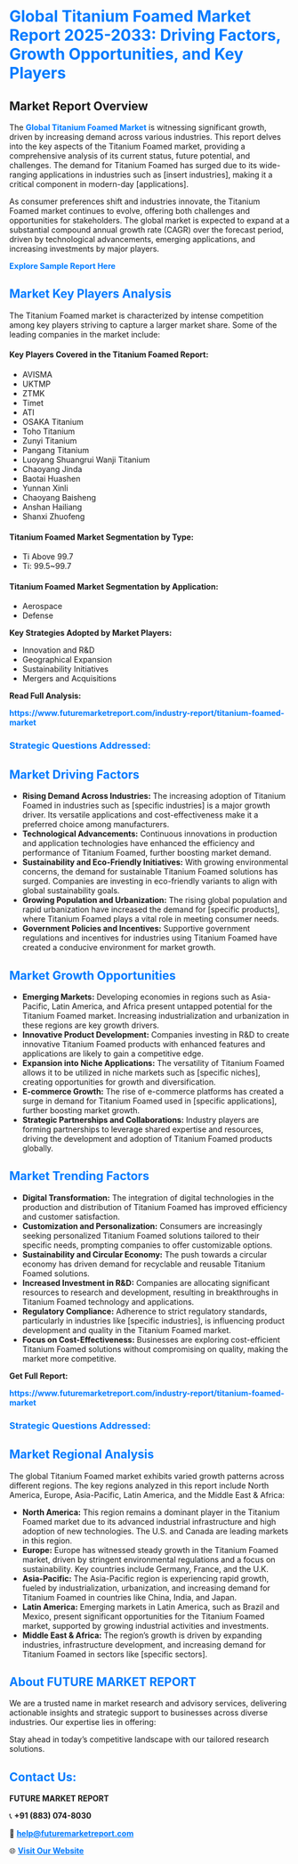 <h1 style="color: #007BFF;">Global Titanium Foamed Market Report 2025-2033: Driving Factors, Growth Opportunities, and Key Players</h1>

<section id="overview">
<h2>Market Report Overview</h2>
<p>The <a href="https://www.futuremarketreport.com/industry-report/titanium-foamed-market" style="color: #007BFF; text-decoration: none;"><strong>Global Titanium Foamed Market</strong></a> is witnessing significant growth, driven by increasing demand across various industries. This report delves into the key aspects of the Titanium Foamed market, providing a comprehensive analysis of its current status, future potential, and challenges. The demand for Titanium Foamed has surged due to its wide-ranging applications in industries such as [insert industries], making it a critical component in modern-day [applications].</p>
<p>As consumer preferences shift and industries innovate, the Titanium Foamed market continues to evolve, offering both challenges and opportunities for stakeholders. The global market is expected to expand at a substantial compound annual growth rate (CAGR) over the forecast period, driven by technological advancements, emerging applications, and increasing investments by major players.</p>
</section>

<section id="overview">
<p><a href="https://www.futuremarketreport.com/request-sample/reportId=41913" style="color: #007BFF; text-decoration: none;"><strong>Explore Sample Report Here</strong></a></p>
</section>

<section id="key-players">
<h2 style="color: #007BFF;">Market Key Players Analysis</h2>
<p>The Titanium Foamed market is characterized by intense competition among key players striving to capture a larger market share. Some of the leading companies in the market include:</p>
<h4>Key Players Covered in the Titanium Foamed Report:</h4>
<ul><li>AVISMA</li><li>UKTMP</li><li>ZTMK</li><li>Timet</li><li>ATI</li><li>OSAKA Titanium</li><li>Toho Titanium</li><li>Zunyi Titanium</li><li>Pangang Titanium</li><li>Luoyang Shuangrui Wanji Titanium</li><li>Chaoyang Jinda</li><li>Baotai Huashen</li><li>Yunnan Xinli</li><li>Chaoyang Baisheng</li><li>Anshan Hailiang</li><li>Shanxi Zhuofeng</li></ul>
<h4>Titanium Foamed Market Segmentation by Type:</h4>
<ul><li>Ti Above 99.7</li><li>Ti: 99.5~99.7</li></ul>

<h4>Titanium Foamed Market Segmentation by Application:</h4>
<ul><li>Aerospace</li><li>Defense</li></ul>
<p><strong>Key Strategies Adopted by Market Players:</strong></p>
<ul>
<li>Innovation and R&D</li>
<li>Geographical Expansion</li>
<li>Sustainability Initiatives</li>
<li>Mergers and Acquisitions</li>
</ul>
</section>

<section>
<p><strong>Read Full Analysis: </strong></p><a href="https://www.futuremarketreport.com/industry-report/titanium-foamed-market" style="color: #007BFF; text-decoration: none;"><strong>https://www.futuremarketreport.com/industry-report/titanium-foamed-market</strong></a>
<h3 style="color: #007BFF;">Strategic Questions Addressed:</h3>
</section>

<section id="driving-factors">
<h2 style="color: #007BFF;">Market Driving Factors</h2>
<ul>
<li><strong>Rising Demand Across Industries:</strong> The increasing adoption of Titanium Foamed in industries such as [specific industries] is a major growth driver. Its versatile applications and cost-effectiveness make it a preferred choice among manufacturers.</li>
<li><strong>Technological Advancements:</strong> Continuous innovations in production and application technologies have enhanced the efficiency and performance of Titanium Foamed, further boosting market demand.</li>
<li><strong>Sustainability and Eco-Friendly Initiatives:</strong> With growing environmental concerns, the demand for sustainable Titanium Foamed solutions has surged. Companies are investing in eco-friendly variants to align with global sustainability goals.</li>
<li><strong>Growing Population and Urbanization:</strong> The rising global population and rapid urbanization have increased the demand for [specific products], where Titanium Foamed plays a vital role in meeting consumer needs.</li>
<li><strong>Government Policies and Incentives:</strong> Supportive government regulations and incentives for industries using Titanium Foamed have created a conducive environment for market growth.</li>
</ul>
</section>

<section id="growth-opportunities">
<h2 style="color: #007BFF;">Market Growth Opportunities</h2>
<ul>
<li><strong>Emerging Markets:</strong> Developing economies in regions such as Asia-Pacific, Latin America, and Africa present untapped potential for the Titanium Foamed market. Increasing industrialization and urbanization in these regions are key growth drivers.</li>
<li><strong>Innovative Product Development:</strong> Companies investing in R&D to create innovative Titanium Foamed products with enhanced features and applications are likely to gain a competitive edge.</li>
<li><strong>Expansion into Niche Applications:</strong> The versatility of Titanium Foamed allows it to be utilized in niche markets such as [specific niches], creating opportunities for growth and diversification.</li>
<li><strong>E-commerce Growth:</strong> The rise of e-commerce platforms has created a surge in demand for Titanium Foamed used in [specific applications], further boosting market growth.</li>
<li><strong>Strategic Partnerships and Collaborations:</strong> Industry players are forming partnerships to leverage shared expertise and resources, driving the development and adoption of Titanium Foamed products globally.</li>
</ul>
</section>

<section id="trending-factors">
<h2 style="color: #007BFF;">Market Trending Factors</h2>
<ul>
<li><strong>Digital Transformation:</strong> The integration of digital technologies in the production and distribution of Titanium Foamed has improved efficiency and customer satisfaction.</li>
<li><strong>Customization and Personalization:</strong> Consumers are increasingly seeking personalized Titanium Foamed solutions tailored to their specific needs, prompting companies to offer customizable options.</li>
<li><strong>Sustainability and Circular Economy:</strong> The push towards a circular economy has driven demand for recyclable and reusable Titanium Foamed solutions.</li>
<li><strong>Increased Investment in R&D:</strong> Companies are allocating significant resources to research and development, resulting in breakthroughs in Titanium Foamed technology and applications.</li>
<li><strong>Regulatory Compliance:</strong> Adherence to strict regulatory standards, particularly in industries like [specific industries], is influencing product development and quality in the Titanium Foamed market.</li>
<li><strong>Focus on Cost-Effectiveness:</strong> Businesses are exploring cost-efficient Titanium Foamed solutions without compromising on quality, making the market more competitive.</li>
</ul>
</section>

<section>
<p><strong>Get Full Report: </strong></p><a href="https://www.futuremarketreport.com/industry-report/titanium-foamed-market" style="color: #007BFF; text-decoration: none;"><strong>https://www.futuremarketreport.com/industry-report/titanium-foamed-market</strong></a>
<h3 style="color: #007BFF;">Strategic Questions Addressed:</h3>
</section>


<section id="regional-analysis">
<h2 style="color: #007BFF;">Market Regional Analysis</h2>
<p>The global Titanium Foamed market exhibits varied growth patterns across different regions. The key regions analyzed in this report include North America, Europe, Asia-Pacific, Latin America, and the Middle East & Africa:</p>
<ul>
<li><strong>North America:</strong> This region remains a dominant player in the Titanium Foamed market due to its advanced industrial infrastructure and high adoption of new technologies. The U.S. and Canada are leading markets in this region.</li>
<li><strong>Europe:</strong> Europe has witnessed steady growth in the Titanium Foamed market, driven by stringent environmental regulations and a focus on sustainability. Key countries include Germany, France, and the U.K.</li>
<li><strong>Asia-Pacific:</strong> The Asia-Pacific region is experiencing rapid growth, fueled by industrialization, urbanization, and increasing demand for Titanium Foamed in countries like China, India, and Japan.</li>
<li><strong>Latin America:</strong> Emerging markets in Latin America, such as Brazil and Mexico, present significant opportunities for the Titanium Foamed market, supported by growing industrial activities and investments.</li>
<li><strong>Middle East & Africa:</strong> The region’s growth is driven by expanding industries, infrastructure development, and increasing demand for Titanium Foamed in sectors like [specific sectors].</li>
</ul>
</section>

<footer>
<h2 style="color: #007BFF;">About FUTURE MARKET REPORT</h2>
<p>We are a trusted name in market research and advisory services, delivering actionable insights and strategic support to businesses across diverse industries. Our expertise lies in offering:</p>

<p>Stay ahead in today’s competitive landscape with our tailored research solutions.</p>

<h2 style="color: #007BFF;">Contact Us:</h2>
<p><strong>FUTURE MARKET REPORT</strong></p>
<p>📞 <strong>+91 (883) 074-8030</strong></p>
<p>📧 <strong><a href="mailto:help@futuremarketreport.com" style="color: #007BFF;">help@futuremarketreport.com</a></strong></p>
<p>🌐 <strong><a href="https://www.futuremarketreport.com/" style="color: #007BFF;">Visit Our Website</a></strong></p>
</footer>